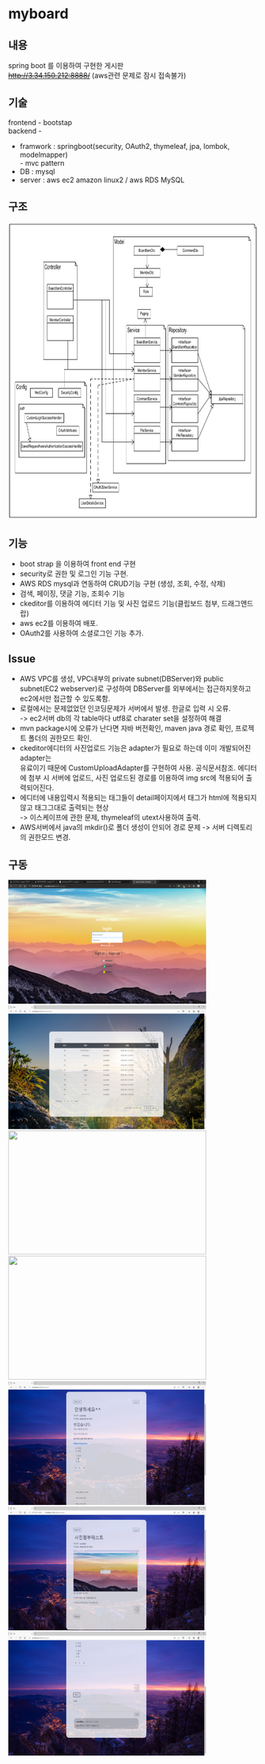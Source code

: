 # myboard
## 내용
spring boot 를 이용하여 구현한 게시판    
~~http://3.34.150.212:8888/~~ (aws관련 문제로 잠시 접속불가)

## 기술
frontend - bootstap    
backend -    
* framwork : springboot(security, OAuth2, thymeleaf, jpa, lombok, modelmapper)   
        - mvc pattern 
* DB : mysql    
* server : aws ec2 amazon linux2 / aws RDS MySQL

## 구조
<img src="/myboard/myboardClass.PNG" width="1000" height="600"></img>

## 기능
 - boot strap 을 이용하여 front end 구현    
 - security로 권한 및 로그인 기능 구현.    
 - AWS RDS mysql과 연동하여 CRUD기능 구현 (생성, 조회, 수정, 삭제)    
 - 검색, 페이징, 댓글 기능, 조회수 기능    
 - ckeditor를 이용하여 에디터 기능 및 사진 업로드 기능(클립보드 첨부, 드래그앤드랍)    
 - aws ec2를 이용하여 배포.
 - OAuth2를 사용하여 소셜로그인 기능 추가.
 
 ## Issue 
 * AWS VPC를 생성, VPC내부의 private subnet(DBServer)와 public subnet(EC2 webserver)로 구성하여 
        DBServer를 외부에서는 접근하지못하고 ec2에서만 접근할 수 있도록함.
 * 로컬에서는 문제없었던 인코딩문제가 서버에서 발생. 한글로 입력 시 오류.    
 -> ec2서버 db의 각 table마다 utf8로 charater set을 설정하여 해결     
 * mvn package시에 오류가 난다면 자바 버전확인, maven java 경로 확인, 프로젝트 폴더의 권한모드 확인.   
 * ckeditor에디터의 사진업로드 기능은 adapter가 필요로 하는데 이미 개발되어진 adapter는    
 유료이기 때문에 CustomUploadAdapter를 구현하여 사용. 공식문서참조.
 에디터에 첨부 시 서버에 업로드, 사진 업로드된 경로를 이용하여 img src에 적용되어 출력되어진다.
 * 에디터에 내용입력시 적용되는 태그들이 detail페이지에서 태그가 html에 적용되지않고 태그그대로 출력되는 현상    
 -> 이스케이프에 관한 문제, thymeleaf의 utext사용하여 출력.
 * AWS서버에서 java의 mkdir()로 폴더 생성이 안되어 경로 문제 -> 서버 디렉토리의 권한모드 변경.

## 구동
<img src="/myboard/login3.PNG" width="400" height="250"></img>
<img src="/myboard/main1.PNG" width="400" height="250"></img>
<img src="/myboard/new1.PNG" width="400" height="250"></img>
<img src="/myboard/new2.PNG" width="400" height="250"></img>
<img src="/myboard/detail1.PNG" width="400" height="250"></img>
<img src="/myboard/detail2.PNG" width="400" height="250"></img>
<img src="/myboard/detailComment1.PNG" width="400" height="250"></img>
